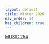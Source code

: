 ```yaml
---
layout: default
title: Winter 2020
nav_order: 14
has_children: true
---
```


[MUSIC 254](music254/)
